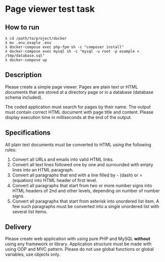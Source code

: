 # Page viewer test task

## How to run

```
λ cd /path/to/project/docker
λ mv .env.exaple .env
λ docker-compose exec php-fpm sh -c "composer install"
λ docker-compose exec mysql sh -c "mysql -u root -p example < /tmp/database.sql"
λ docker-compose up
```

## Description

Please create a simple page viewer. Pages are plain text or HTML
documents that are stored at a directory page or in a database
(database schema included).

The coded application must search for pages by their name. The
output must contain correct HTML document with page title and
content. Please display execution time in milliseconds at the end
of the output.

## Specifications

All plain text documents must be converted to HTML using the
following rules:

1.  Convert all URLs and emails into valid HTML links.
2.  Convert all text lines followed one by one and surrounded with
    empty lines into an HTML paragraph.
3.  Convert all paragraphs that end with a line filled by - (dash)
    or = (equation) into HTML header of first level.
4.  Convert all paragraphs that start from two or more number signs
    into HTML headers of 2nd and other levels, depending on number of
    number signs.
5.  Convert all paragraphs that start from asterisk into unordered
    list item. A few such paragraphs must be converted into a single
    unordered list with several list items.

## Delivery

Please create web application with using pure PHP and MySQL
**without** using any framework or library. Application structure
must be made with using OOP and MVC pattern. Please do not use
global functions or global variables, use objects only.
